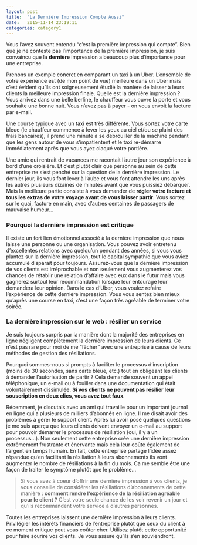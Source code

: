 ```yaml
---
layout: post
title:  "La Dernière Impression Compte Aussi"
date:   2015-11-14 23:19:11
categories: category1
---
```


Vous l’avez souvent entendu “c’est la première impression qui compte”. Bien que je ne conteste pas l’importance de 
la première impression, je suis convaincu que la **dernière** impression a beaucoup plus d’importance pour une 
entreprise. 

Prenons un exemple concret en comparant un taxi à un Uber. L’ensemble de votre expérience est (de mon point de vue) 
meilleure dans un Uber mais c’est évident qu’ils ont soigneusement étudié la manière de laisser à leurs clients la 
meilleure impression finale. Quelle est la dernière impression ? Vous arrivez dans une belle berline, le chauffeur 
vous ouvre la porte et vous souhaite une bonne nuit. Vous n’avez pas à payer - on vous envoit la facture par e-mail. 

Une course typique avec un taxi est très différente. Vous sortez votre carte bleue (le chauffeur commence à lever 
les yeux au ciel et/ou se plaint des frais bancaires), il prend une minute à se débrouiller de la machine pendant 
que les gens autour de vous s’impatientent et le taxi re-démarre immédiatement après que vous ayez claqué votre 
portière. 

Une amie qui rentrait de vacances me racontait l’autre jour son expérience à bord d’une croisière. Et c’est plutôt 
clair que personne au sein de cette entreprise ne s’est penché sur la question de la dernière impression. 
Le dernier jour, ils vous font lever à l’aube et vous font attendre les uns après les autres plusieurs dizaines de 
minutes avant que vous puissiez débarquer. Mais la meilleure partie consiste à vous demander de **régler votre facture 
et tous les extras de votre voyage avant de vous laisser partir**. Vous sortez sur le quai, facture en main, avec 
d’autres centaines de passagers de mauvaise humeur...

### Pourquoi la dernière impression est critique

Il existe un fort lien émotionnel associé à la dernière impression que nous laisse une personne ou une organisation. 
Vous pouvez avoir entretenu d’excellentes relations avec quelqu’un pendant des années, si vous vous plantez sur la 
dernière impression, tout le capital sympathie que vous aviez accumulé disparait pour toujours. Assurez-vous que la 
dernière impression de vos clients est irréprochable et non seulement vous augmenterez vos chances de rétablir une 
relation d’affaire avec eux dans le futur mais vous gagnerez surtout leur recommandation lorsque leur entourage leur 
demandera leur opinion. Dans le cas d’Uber, vous voulez refaire l’expérience de cette dernière impression. 
Vous vous sentez bien mieux qu’après une course en taxi, c’est une façon très agréable de terminer votre soirée.

### La dernière impression sur le web : résilier un service

Je suis toujours surpris par la manière dont la majorité des entreprises en ligne négligent complètement la dernière 
impression de leurs clients. Ce n’est pas rare pour moi de me “fâcher” avec une entreprise à cause de leurs méthodes 
de gestion des résiliations.  

Pourquoi sommes-nous si prompts à faciliter le processus d’inscription (moins de 30 secondes, sans carte bleue, etc.) 
tout en obligeant les clients à demander l’autorisation de partir ? Cela demande souvent un appel téléphonique, 
un e-mail ou à fouiller dans une documentation qui était volontairement dissimulée. **Si vos clients ne peuvent pas 
résilier leur souscription en deux clics, vous avez tout faux**.

Récemment, je discutais avec un ami qui travaille pour un important journal en ligne qui a plusieurs de milliers 
d’abonnés en ligne. Il me disait avoir des problèmes à gérer le support client. Après lui avoir posé quelques 
questions je me suis aperçu que leurs clients doivent envoyer un e-mail au support pour pouvoir démarrer le 
processus de résiliation (oui, il y a un processus…). Non seulement cette entreprise crée une dernière impression 
extrêmement frustrante et énervante mais cela leur coûte également de l’argent en temps humain. En fait, cette 
entreprise partage l’idée assez répandue qu’en facilitant la résiliation à leurs abonnements ils vont augmenter le 
nombre de résiliations à la fin du mois. Ca me semble être une façon de traiter le symptôme plutôt que le problème…

> Si vous avez à coeur d’offrir une dernière impression à vos clients, je vous conseille de considérer les 
résiliations d’abonnements de cette manière :  **comment rendre l’expérience de la résiliation agréable pour le client ?** 
C’est votre seule chance de les voir revenir un jour et qu’ils recommandent votre service à d’autres personnes.

Toutes les entreprises laissent une dernière impression à leurs clients. Privilégier les intérêts financiers de 
l’entreprise plutôt que ceux du client à ce moment critique peut vous coûter cher. Utilisez plutôt cette opportunité 
pour faire sourire vos clients. Je vous assure qu’ils s’en souviendront.
